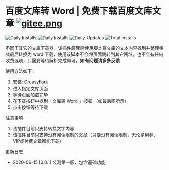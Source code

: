 # 百度文库转 Word | 免费下载百度文库文章 [![gitee.png](https://palerock.cn/api-provider/files/view?identity=L2FydGljbGUvaW1hZ2UvMjAyMDA2MjkxNTQyMTMwNzVXcWZyU2dTbC5wbmc=&w=20)](https://gitee.com/HGJing/everthing-hook/tree/master/src/plugins/wenku2word "Gitee")

![Daily Installs](https://palerock.cn/node-service/images/greasyfork/views-info/405373)
![Daily Installs](https://palerock.cn/node-service/images/greasyfork/stats/daily-installs/405373)
![Daily Updates](https://palerock.cn/node-service/images/greasyfork/stats/daily-updates/405373)
![Total Installs](https://palerock.cn/node-service/images/greasyfork/stats/total-installs/405373)

不同于其它的文库下载器，该插件原理是使用脚本将文库的文本内容找到并整理格式最后转换为 word 下载，使用该脚本不会将页面跳转到其它网址，也不会有任何收费选项，只需要等待解析完成即可，**如有问题请多多反馈**

使用方法如下：

1. 安装: [GreasyFork](https://greasyfork.org/scripts/405373)
2. 进入指定文库页面
3. 等待页面加载完毕
4. 在下载按钮中找到「文库转 Word 」按钮 （如最后图所示）
5. 点击按钮等待下载

注意事项

1. 该插件目前只支持转换文字内容
2. 该插件目前只支持没有阅读限制的文章（只要没有阅读限制，无论是用券、VIP或付费文章都能下载）

更新日志

- 2020-06-15 [0.0.1] 公测第一版，包含基础功能